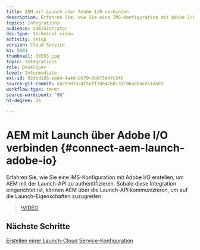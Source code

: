 ```yaml
---
title: AEM mit Launch über Adobe I/O verbinden
description: Erfahren Sie, wie Sie eine IMS-Konfiguration mit Adobe I/O erstellen, um AEM mit der Launch-API zu authentifizieren. Sobald diese Integration eingerichtet ist, können AEM über die Launch-API kommunizieren, um auf die Launch-Eigenschaften zuzugreifen.
topics: integrations
audience: administrator
doc-type: technical video
activity: setup
version: Cloud Service
kt: 5981
thumbnail: 38555.jpg
topic: Integrations
role: Developer
level: Intermediate
exl-id: 92dbd185-bad4-4a4d-b979-0d8f5d47c54b
source-git-commit: ad203d7a34f5eff7de4768131c9b4ebae261da93
workflow-type: tm+mt
source-wordcount: '98'
ht-degree: 2%

---
```


# AEM mit Launch über Adobe I/O verbinden {#connect-aem-launch-adobe-io}

Erfahren Sie, wie Sie eine IMS-Konfiguration mit Adobe I/O erstellen, um AEM mit der Launch-API zu authentifizieren. Sobald diese Integration eingerichtet ist, können AEM über die Launch-API kommunizieren, um auf die Launch-Eigenschaften zuzugreifen.

>[!VIDEO](https://video.tv.adobe.com/v/38555?quality=12&learn=on)

## Nächste Schritte

[Erstellen einer Launch-Cloud Service-Konfiguration](create-launch-cloud-service.md)
